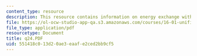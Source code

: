 ```yaml
---
content_type: resource
description: This resource contains information on energy exchange with moving blades.
file: https://ol-ocw-studio-app-qa.s3.amazonaws.com/courses/16-01-unified-engineering-i-ii-iii-iv-fall-2005-spring-2006/551418c013d20ae3eaafe2ced2bb9cf5_q24.PDF
file_type: application/pdf
resourcetype: Document
title: q24.PDF
uid: 551418c0-13d2-0ae3-eaaf-e2ced2bb9cf5
---
```

